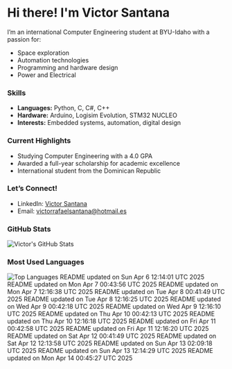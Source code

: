 # Hi there! I'm Victor Santana

I’m an international Computer Engineering student at BYU-Idaho with a passion for:
- Space exploration
- Automation technologies
- Programming and hardware design
- Power and Electrical

### Skills
- **Languages:** Python, C, C#, C++
- **Hardware:** Arduino, Logisim Evolution, STM32 NUCLEO
- **Interests:** Embedded systems, automation, digital design

### Current Highlights
- Studying Computer Engineering with a 4.0 GPA
- Awarded a full-year scholarship for academic excellence
- International student from the Dominican Republic

### Let’s Connect!
- LinkedIn: [Victor Santana](www.linkedin.com/in/victorrafaelsantana)
- Email: victorrafaelsantana@hotmail.es

### GitHub Stats
![Victor's GitHub Stats](https://github-readme-stats.vercel.app/api?username=vrsp05&show_icons=true&theme=tokyonight)

### Most Used Languages
![Top Languages](https://github-readme-stats.vercel.app/api/top-langs/?username=vrsp05&layout=compact&theme=tokyonight)
README updated on Sun Apr  6 12:14:01 UTC 2025
README updated on Mon Apr  7 00:43:56 UTC 2025
README updated on Mon Apr  7 12:16:38 UTC 2025
README updated on Tue Apr  8 00:41:49 UTC 2025
README updated on Tue Apr  8 12:16:25 UTC 2025
README updated on Wed Apr  9 00:42:18 UTC 2025
README updated on Wed Apr  9 12:16:10 UTC 2025
README updated on Thu Apr 10 00:42:13 UTC 2025
README updated on Thu Apr 10 12:16:18 UTC 2025
README updated on Fri Apr 11 00:42:58 UTC 2025
README updated on Fri Apr 11 12:16:20 UTC 2025
README updated on Sat Apr 12 00:41:49 UTC 2025
README updated on Sat Apr 12 12:13:58 UTC 2025
README updated on Sun Apr 13 02:09:18 UTC 2025
README updated on Sun Apr 13 12:14:29 UTC 2025
README updated on Mon Apr 14 00:45:27 UTC 2025
